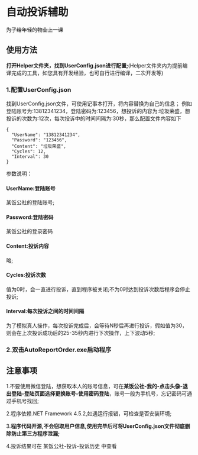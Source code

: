 # 自动投诉辅助
~~为了给年轻的物业上一课~~
## 使用方法

**打开Helper文件夹，找到UserConfig.json进行配置;**(Helper文件夹内为提前编译完成的工具，如您具有开发经验，也可自行进行编译，二次开发等)

### 1.配置UserConfig.json

找到UserConfig.json文件，可使用记事本打开，将内容替换为自己的信息；
例如登陆账号为:13812341234，登陆密码为:123456，想投诉的内容为:垃圾荣盛，想投诉的次数为:12次，每次投诉中的时间间隔为:30秒，那么配置文件内容如下
```
{
  "UserName": "13812341234",
  "Password": "123456",
  "Content": "垃圾荣盛",
  "Cycles": 12,
  "Interval": 30
}
```
参数说明：

#### UserName:登陆账号

某饭公社的登陆账号;

#### Password:登陆密码

某饭公社的登录密码

#### Content:投诉内容

略;

#### Cycles:投诉次数

值为0时，会一直进行投诉，直到程序被关闭;不为0时达到投诉次数后程序会停止投诉;

#### Interval:每次投诉之间的时间间隔

为了模拟真人操作，每次投诉完成后，会等待N秒后再进行投诉，假如值为30，则会在上次投诉成功后的25-35秒内进行下次操作，上下波动5秒;

### 2.双击AutoReportOrder.exe启动程序

## 注意事项
1.不要使用微信登陆，想获取本人的账号信息，可在**某饭公社-我的-点击头像-退出登陆-登陆页面选择更换账号-使用密码登陆**，账号一般为手机号，忘记密码可通过手机号找回;

2.程序依赖.NET Framework 4.5.2,如遇运行报错，可检查是否安装环境;

3.**程序代码开源,不会窃取用户信息,使用完毕后可将UserConfig.json文件彻底删除防止第三方程序泄漏;**

4.投诉结果可在 某饭公社-投诉-投诉历史 中查看
